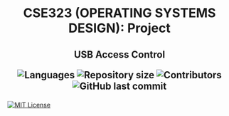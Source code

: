 <h1 align="center"> CSE323 (OPERATING SYSTEMS DESIGN): Project </h1>
<h2 align="center"> USB Access Control
<p align="center">
 <img alt="Languages" src="https://img.shields.io/github/languages/count/haiderCho/CSE323-Project-UAC">
 <img alt="Repository size" src="https://img.shields.io/github/repo-size/haiderCho/CSE323-Project-UAC">
 <img alt="Contributors" src="https://img.shields.io/github/contributors/haiderCho/CSE323-Project-UAC">
 <img alt="GitHub last commit" src="https://img.shields.io/github/last-commit/haiderCho/CSE323-Project-UAC">
</p>
</h2>

[![MIT License](https://img.shields.io/badge/License-MIT-green.svg)](https://choosealicense.com/licenses/mit/)



